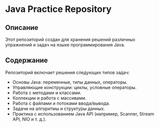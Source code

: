 # Java Practice Repository

## Описание

Этот репозиторий создан для хранения решений различных упражнений и задач на языке программирования Java.

## Содержание

Репозиторий включает решения следующих типов задач:
- Основы Java: переменные, типы данных, операторы.
- Управляющие конструкции: циклы, условные операторы.
- Работа с методами и классами.
- Коллекции и работа с массивами.
- Работа с файлами и потоками ввода/вывода.
- Задачи на алгоритмы и структуры данных.
- Практика с использованием Java API (например, Scanner, Stream API, NIO и т. д.).